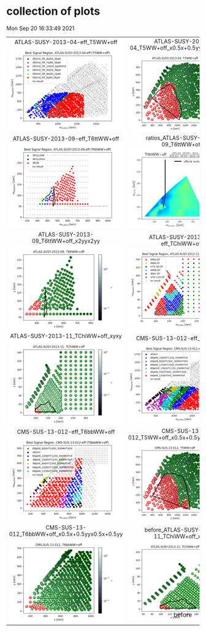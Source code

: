 # collection of plots
Mon Sep 20 16:33:49 2021

|                    |                  |
|:------------------:|:----------------:|
|  ATLAS-SUSY-2013-04-eff_T5WW+off ![./bestSR_ATLAS-SUSY-2013-04-eff_T5WW+off.png](./bestSR_ATLAS-SUSY-2013-04-eff_T5WW+off.png?1632148429.3354096) |  ATLAS-SUSY-2013-04_T5WW+off_x0.5x+0.5yyx0.5x+0.5yy ![./combo_ATLAS-SUSY-2013-04_T5WW+off_x0.5x+0.5yyx0.5x+0.5yy.png](./combo_ATLAS-SUSY-2013-04_T5WW+off_x0.5x+0.5yyx0.5x+0.5yy.png?1632148429.3354096) |
|  ATLAS-SUSY-2013-09-eff_T6ttWW+off ![./bestSR_ATLAS-SUSY-2013-09-eff_T6ttWW+off.png](./bestSR_ATLAS-SUSY-2013-09-eff_T6ttWW+off.png?1632148429.3354096) |  ratios_ATLAS-SUSY-2013-09_T6ttWW+off ![./ratios_ATLAS-SUSY-2013-09_T6ttWW+off.png](./ratios_ATLAS-SUSY-2013-09_T6ttWW+off.png?1632148429.3354096) |
|  ATLAS-SUSY-2013-09_T6ttWW+off_x2yyx2yy ![./combo_ATLAS-SUSY-2013-09_T6ttWW+off_x2yyx2yy.png](./combo_ATLAS-SUSY-2013-09_T6ttWW+off_x2yyx2yy.png?1632148429.3354096) |  ATLAS-SUSY-2013-11-eff_TChiWW+off ![./bestSR_ATLAS-SUSY-2013-11-eff_TChiWW+off.png](./bestSR_ATLAS-SUSY-2013-11-eff_TChiWW+off.png?1632148429.3354096) |
|  ATLAS-SUSY-2013-11_TChiWW+off_xyxy ![./combo_ATLAS-SUSY-2013-11_TChiWW+off_xyxy.png](./combo_ATLAS-SUSY-2013-11_TChiWW+off_xyxy.png?1632148429.3354096) |  CMS-SUS-13-012-eff_T5WW+off ![./bestSR_CMS-SUS-13-012-eff_T5WW+off.png](./bestSR_CMS-SUS-13-012-eff_T5WW+off.png?1632148429.3354096) |
|  CMS-SUS-13-012-eff_T6bbWW+off ![./bestSR_CMS-SUS-13-012-eff_T6bbWW+off.png](./bestSR_CMS-SUS-13-012-eff_T6bbWW+off.png?1632148429.3354096) |  CMS-SUS-13-012_T5WW+off_x0.5x+0.5yyx0.5x+0.5yy ![./combo_CMS-SUS-13-012_T5WW+off_x0.5x+0.5yyx0.5x+0.5yy.png](./combo_CMS-SUS-13-012_T5WW+off_x0.5x+0.5yyx0.5x+0.5yy.png?1632148429.3354096) |
|  CMS-SUS-13-012_T6bbWW+off_x0.5x+0.5yyx0.5x+0.5yy ![./combo_CMS-SUS-13-012_T6bbWW+off_x0.5x+0.5yyx0.5x+0.5yy.png](./combo_CMS-SUS-13-012_T6bbWW+off_x0.5x+0.5yyx0.5x+0.5yy.png?1632148429.3354096) |  before_ATLAS-SUSY-2013-11_TChiWW+off_xyxy ![./before_combo_ATLAS-SUSY-2013-11_TChiWW+off_xyxy.png](./before_combo_ATLAS-SUSY-2013-11_TChiWW+off_xyxy.png?1632148429.3354096) |
